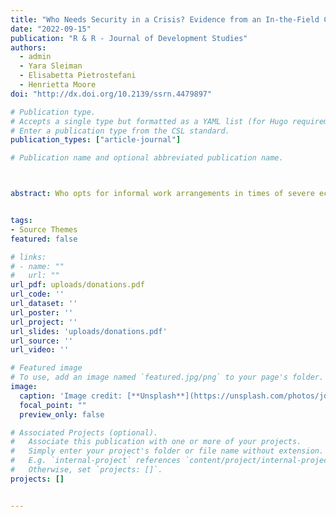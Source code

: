 ```yaml
---
title: "Who Needs Security in a Crisis? Evidence from an In-the-Field Choice Experiment in Lebanon"
date: "2022-09-15"
publication: "R & R - Journal of Development Studies"
authors: 
  - admin
  - Yara Sleiman
  - Elisabetta Pietrostefani
  - Henrietta Moore
doi: "http://dx.doi.org/10.2139/ssrn.4479897"

# Publication type.
# Accepts a single type but formatted as a YAML list (for Hugo requirements).
# Enter a publication type from the CSL standard.
publication_types: ["article-journal"]

# Publication name and optional abbreviated publication name.



abstract: Who opts for informal work arrangements in times of severe economic uncertainty, and why? While extensive research has been conducted on the effects of informality on the economy, the empirical evidence about which employees enter the informal labour market remains mixed. This study elicits labour preferences for informal work arrangements in Lebanon, a country grappling with severe economic instability. Drawing on qualitative insights, we operationalise informality in the Lebanese labour market and administer an in-the-field choice experiment to elicit job preferences (N=1450) in two Lebanese cities. Our findings show that employees prefer job choices that offer social protection and private insurance but avoid formal contracts.Using an unsupervised clustering technique, we sort informal workers into distinct skill-based groups and show that high-skilled workers self-sort in informality to avoid social security and contracts in an unstable environment. Implications with regard to tax and social security legislation are discussed.


tags:
- Source Themes
featured: false

# links:
# - name: ""
#   url: ""
url_pdf: uploads/donations.pdf
url_code: ''
url_dataset: ''
url_poster: ''
url_project: ''
url_slides: 'uploads/donations.pdf'
url_source: ''
url_video: ''

# Featured image
# To use, add an image named `featured.jpg/png` to your page's folder. 
image:
  caption: 'Image credit: [**Unsplash**](https://unsplash.com/photos/jdD8gXaTZsc)'
  focal_point: ""
  preview_only: false

# Associated Projects (optional).
#   Associate this publication with one or more of your projects.
#   Simply enter your project's folder or file name without extension.
#   E.g. `internal-project` references `content/project/internal-project/index.md`.
#   Otherwise, set `projects: []`.
projects: []


---
```


